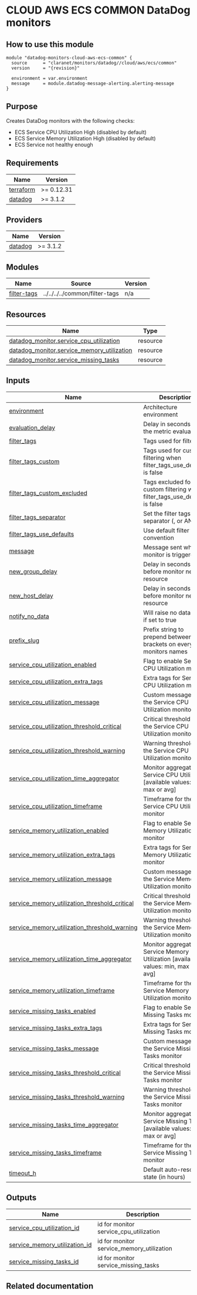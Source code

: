 # CLOUD AWS ECS COMMON DataDog monitors

## How to use this module

```hcl
module "datadog-monitors-cloud-aws-ecs-common" {
  source      = "claranet/monitors/datadog//cloud/aws/ecs/common"
  version     = "{revision}"

  environment = var.environment
  message     = module.datadog-message-alerting.alerting-message
}

```

## Purpose

Creates DataDog monitors with the following checks:

- ECS Service CPU Utilization High (disabled by default)
- ECS Service Memory Utilization High (disabled by default)
- ECS Service not healthy enough

<!-- BEGIN_TF_DOCS -->
## Requirements

| Name | Version |
|------|---------|
| <a name="requirement_terraform"></a> [terraform](#requirement\_terraform) | >= 0.12.31 |
| <a name="requirement_datadog"></a> [datadog](#requirement\_datadog) | >= 3.1.2 |

## Providers

| Name | Version |
|------|---------|
| <a name="provider_datadog"></a> [datadog](#provider\_datadog) | >= 3.1.2 |

## Modules

| Name | Source | Version |
|------|--------|---------|
| <a name="module_filter-tags"></a> [filter-tags](#module\_filter-tags) | ../../../../common/filter-tags | n/a |

## Resources

| Name | Type |
|------|------|
| [datadog_monitor.service_cpu_utilization](https://registry.terraform.io/providers/DataDog/datadog/latest/docs/resources/monitor) | resource |
| [datadog_monitor.service_memory_utilization](https://registry.terraform.io/providers/DataDog/datadog/latest/docs/resources/monitor) | resource |
| [datadog_monitor.service_missing_tasks](https://registry.terraform.io/providers/DataDog/datadog/latest/docs/resources/monitor) | resource |

## Inputs

| Name | Description | Type | Default | Required |
|------|-------------|------|---------|:--------:|
| <a name="input_environment"></a> [environment](#input\_environment) | Architecture environment | `string` | n/a | yes |
| <a name="input_evaluation_delay"></a> [evaluation\_delay](#input\_evaluation\_delay) | Delay in seconds for the metric evaluation | `number` | `900` | no |
| <a name="input_filter_tags"></a> [filter\_tags](#input\_filter\_tags) | Tags used for filtering | `string` | `"*"` | no |
| <a name="input_filter_tags_custom"></a> [filter\_tags\_custom](#input\_filter\_tags\_custom) | Tags used for custom filtering when filter\_tags\_use\_defaults is false | `string` | `"*"` | no |
| <a name="input_filter_tags_custom_excluded"></a> [filter\_tags\_custom\_excluded](#input\_filter\_tags\_custom\_excluded) | Tags excluded for custom filtering when filter\_tags\_use\_defaults is false | `string` | `""` | no |
| <a name="input_filter_tags_separator"></a> [filter\_tags\_separator](#input\_filter\_tags\_separator) | Set the filter tags separator (, or AND) | `string` | `","` | no |
| <a name="input_filter_tags_use_defaults"></a> [filter\_tags\_use\_defaults](#input\_filter\_tags\_use\_defaults) | Use default filter tags convention | `string` | `"true"` | no |
| <a name="input_message"></a> [message](#input\_message) | Message sent when a monitor is triggered | `any` | n/a | yes |
| <a name="input_new_group_delay"></a> [new\_group\_delay](#input\_new\_group\_delay) | Delay in seconds before monitor new resource | `number` | `300` | no |
| <a name="input_new_host_delay"></a> [new\_host\_delay](#input\_new\_host\_delay) | Delay in seconds before monitor new resource | `number` | `300` | no |
| <a name="input_notify_no_data"></a> [notify\_no\_data](#input\_notify\_no\_data) | Will raise no data alert if set to true | `bool` | `true` | no |
| <a name="input_prefix_slug"></a> [prefix\_slug](#input\_prefix\_slug) | Prefix string to prepend between brackets on every monitors names | `string` | `""` | no |
| <a name="input_service_cpu_utilization_enabled"></a> [service\_cpu\_utilization\_enabled](#input\_service\_cpu\_utilization\_enabled) | Flag to enable Service CPU Utilization monitor | `string` | `"false"` | no |
| <a name="input_service_cpu_utilization_extra_tags"></a> [service\_cpu\_utilization\_extra\_tags](#input\_service\_cpu\_utilization\_extra\_tags) | Extra tags for Service CPU Utilization monitor | `list(string)` | `[]` | no |
| <a name="input_service_cpu_utilization_message"></a> [service\_cpu\_utilization\_message](#input\_service\_cpu\_utilization\_message) | Custom message for the Service CPU Utilization monitor | `string` | `""` | no |
| <a name="input_service_cpu_utilization_threshold_critical"></a> [service\_cpu\_utilization\_threshold\_critical](#input\_service\_cpu\_utilization\_threshold\_critical) | Critical threshold for the Service CPU Utilization monitor | `string` | `"90"` | no |
| <a name="input_service_cpu_utilization_threshold_warning"></a> [service\_cpu\_utilization\_threshold\_warning](#input\_service\_cpu\_utilization\_threshold\_warning) | Warning threshold for the Service CPU Utilization monitor | `string` | `"80"` | no |
| <a name="input_service_cpu_utilization_time_aggregator"></a> [service\_cpu\_utilization\_time\_aggregator](#input\_service\_cpu\_utilization\_time\_aggregator) | Monitor aggregator for Service CPU Utilization [available values: min, max or avg] | `string` | `"min"` | no |
| <a name="input_service_cpu_utilization_timeframe"></a> [service\_cpu\_utilization\_timeframe](#input\_service\_cpu\_utilization\_timeframe) | Timeframe for the Service CPU Utilization monitor | `string` | `"last_5m"` | no |
| <a name="input_service_memory_utilization_enabled"></a> [service\_memory\_utilization\_enabled](#input\_service\_memory\_utilization\_enabled) | Flag to enable Service Memory Utilization monitor | `string` | `"false"` | no |
| <a name="input_service_memory_utilization_extra_tags"></a> [service\_memory\_utilization\_extra\_tags](#input\_service\_memory\_utilization\_extra\_tags) | Extra tags for Service Memory Utilization monitor | `list(string)` | `[]` | no |
| <a name="input_service_memory_utilization_message"></a> [service\_memory\_utilization\_message](#input\_service\_memory\_utilization\_message) | Custom message for the Service Memory Utilization monitor | `string` | `""` | no |
| <a name="input_service_memory_utilization_threshold_critical"></a> [service\_memory\_utilization\_threshold\_critical](#input\_service\_memory\_utilization\_threshold\_critical) | Critical threshold for the Service Memory Utilization monitor | `string` | `90` | no |
| <a name="input_service_memory_utilization_threshold_warning"></a> [service\_memory\_utilization\_threshold\_warning](#input\_service\_memory\_utilization\_threshold\_warning) | Warning threshold for the Service Memory Utilization monitor | `string` | `85` | no |
| <a name="input_service_memory_utilization_time_aggregator"></a> [service\_memory\_utilization\_time\_aggregator](#input\_service\_memory\_utilization\_time\_aggregator) | Monitor aggregator for Service Memory Utilization [available values: min, max or avg] | `string` | `"min"` | no |
| <a name="input_service_memory_utilization_timeframe"></a> [service\_memory\_utilization\_timeframe](#input\_service\_memory\_utilization\_timeframe) | Timeframe for the Service Memory Utilization monitor | `string` | `"last_5m"` | no |
| <a name="input_service_missing_tasks_enabled"></a> [service\_missing\_tasks\_enabled](#input\_service\_missing\_tasks\_enabled) | Flag to enable Service Missing Tasks monitor | `string` | `"true"` | no |
| <a name="input_service_missing_tasks_extra_tags"></a> [service\_missing\_tasks\_extra\_tags](#input\_service\_missing\_tasks\_extra\_tags) | Extra tags for Service Missing Tasks monitor | `list(string)` | `[]` | no |
| <a name="input_service_missing_tasks_message"></a> [service\_missing\_tasks\_message](#input\_service\_missing\_tasks\_message) | Custom message for the Service Missing Tasks monitor | `string` | `""` | no |
| <a name="input_service_missing_tasks_threshold_critical"></a> [service\_missing\_tasks\_threshold\_critical](#input\_service\_missing\_tasks\_threshold\_critical) | Critical threshold for the Service Missing Tasks monitor | `string` | `60` | no |
| <a name="input_service_missing_tasks_threshold_warning"></a> [service\_missing\_tasks\_threshold\_warning](#input\_service\_missing\_tasks\_threshold\_warning) | Warning threshold for the Service Missing Tasks monitor | `string` | `80` | no |
| <a name="input_service_missing_tasks_time_aggregator"></a> [service\_missing\_tasks\_time\_aggregator](#input\_service\_missing\_tasks\_time\_aggregator) | Monitor aggregator for Service Missing Tasks [available values: min, max or avg] | `string` | `"min"` | no |
| <a name="input_service_missing_tasks_timeframe"></a> [service\_missing\_tasks\_timeframe](#input\_service\_missing\_tasks\_timeframe) | Timeframe for the Service Missing Tasks monitor | `string` | `"last_5m"` | no |
| <a name="input_timeout_h"></a> [timeout\_h](#input\_timeout\_h) | Default auto-resolving state (in hours) | `number` | `0` | no |

## Outputs

| Name | Description |
|------|-------------|
| <a name="output_service_cpu_utilization_id"></a> [service\_cpu\_utilization\_id](#output\_service\_cpu\_utilization\_id) | id for monitor service\_cpu\_utilization |
| <a name="output_service_memory_utilization_id"></a> [service\_memory\_utilization\_id](#output\_service\_memory\_utilization\_id) | id for monitor service\_memory\_utilization |
| <a name="output_service_missing_tasks_id"></a> [service\_missing\_tasks\_id](#output\_service\_missing\_tasks\_id) | id for monitor service\_missing\_tasks |
<!-- END_TF_DOCS -->
## Related documentation

